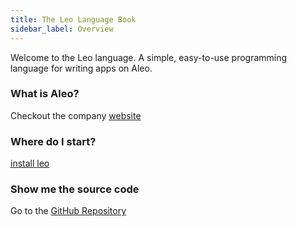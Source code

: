 ```yaml
---
title: The Leo Language Book
sidebar_label: Overview
---
```


Welcome to the Leo language. A simple, easy-to-use programming language for writing apps on Aleo.

### What is Aleo?
Checkout the company [website](https://aleo.org)

### Where do I start?
[install leo](./installation.md)

### Show me the source code
Go to the [GitHub Repository](https://github.com/AleoHQ/leo)

